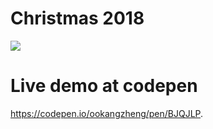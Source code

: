 # Christmas 2018

![](https://raw.githubusercontent.com/ookangzheng/creative-coding/master/christmas-2018/demo.gif)

# Live demo at codepen

https://codepen.io/ookangzheng/pen/BJQJLP.
